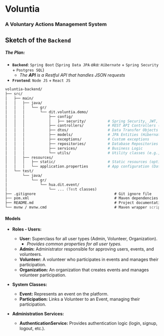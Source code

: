 # Voluntia  
### A Voluntary Actions Management System  

## Sketch of the `Backend`  

##### The Plan:  
- **`Backend`**: `Spring Boot` (`Spring Data JPA` *aka: `Hibernate`* + `Spring Security` + `Postgres SQL`)  
    - *The **API** is a Restful API that handles JSON requests*  
- **`Frontend`**: `Node JS` + `React JS`  

```zsh
voluntia-backend/
├── src/
│   ├── main/
│   │   ├── java/
│   │   │   └── gr/
│   │   │       └── dit.voluntia.demo/
│   │   │           ├── config/
│   │   │           │   ├── security/          # Spring Security, JWT, CORS, etc.
│   │   │           ├── controllers/           # REST API Controllers (JSON responses)
│   │   │           ├── dtos/                  # Data Transfer Objects
│   │   │           ├── models/                # JPA Entities (Hibernate)
│   │   │           ├── exceptions/            # Custom exceptions
│   │   │           ├── repositories/          # Database Repositories (Spring Data JPA)
│   │   │           ├── services/              # Business Logic
│   │   │           └── utils/                 # Utility classes (e.g., JSON handling)
│   │   ├── resources/
│   │   │   ├── static/                        # Static resources (optional)
│   │   │   └── application.properties         # App configuration (Database, JWT, CORS, etc.)
│   └── test/
│       └── java/
│           └── gr/
│               └── hua.dit.event/
│                   └── ... (Test classes)
├── .gitignore                                    # Git ignore file
├── pom.xml                                       # Maven dependencies
├── README.md                                     # Project documentation
└── mvnw / mvnw.cmd                               # Maven wrapper scripts
```  

#### Models  

- **Roles - Users:**  
    - **User:** Superclass for all user types (Admin, Volunteer, Organization).  
        - *Provides common properties for all user types.*  
    - **Admin:** Administrator responsible for approving users, events, and volunteers.  
    - **Volunteer:** A volunteer who participates in events and manages their participation.  
    - **Organization:** An organization that creates events and manages volunteer participation.  

- **System Classes:**  
    - **Event:** Represents an event on the platform.  
    - **Participation:** Links a Volunteer to an Event, managing their participation.  

- **Administration Services:**  
    - **AuthenticationService:** Provides authentication logic (login, signup, logout, etc.).  